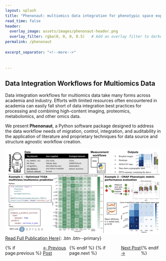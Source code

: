```yaml
---
layout: splash
title: "Phenonaut: multiomics data integration for phenotypic space exploration"
read_time: false
header:
  overlay_image: assets/images/phenonaut-header.png
  overlay_filter: rgba(0, 0, 0, 0.5)   # Add an overlay filter to darken the image
permalink: /phenonaut

excerpt_separator: "<!--more-->"


---
```


<!--more-->

## Data Integration Workflows for Multiomics Data

Data integration workflows for multiomics data take many forms across academia and industry. Efforts with limited resources often encountered in academia can easily fall short of data integration best practices for processing and combining high-content imaging, proteomics, metabolomics, and other omics data.

We present **Phenonaut**, a Python software package designed to address the data workflow needs of migration, control, integration, and auditability in the application of literature and proprietary techniques for data source and structure agnostic workflow creation.

![alt text](../assets/images/phenonaut2.png)
[Read Full Publication Here](https://academic.oup.com/bioinformatics/article/39/4/btad143/7082955?login=true){: .btn .btn--primary}




<div style="display: flex; justify-content: space-between;">
  {% if page.previous %}
    <div>
      <a href="{{ page.previous.url }}">← Previous Post</a>
    </div>
  {% endif %}
  {% if page.next %}
    <div>
      <a href="{{ page.next.url }}">Next Post →</a>
    </div>
  {% endif %}
</div>